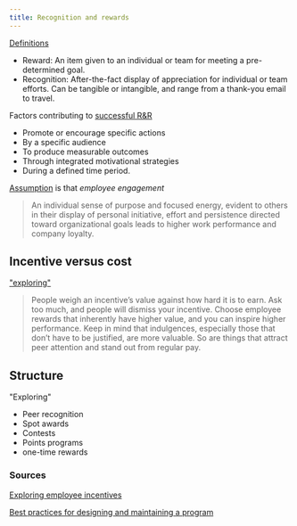 ```yaml
---
title: Recognition and rewards
---
```

[Definitions](https://www.bhengagement.com/employee-rewards-recognition/)

- Reward: An item given to an individual or team for meeting a pre-determined goal.
- Recognition: After-the-fact display of appreciation for individual or team efforts. Can be tangible or intangible, and range from a thank-you email to travel.

Factors contributing to [successful R&R](https://www.bhengagement.com/employee-rewards-recognition/)

- Promote or encourage specific actions
- By a specific audience
- To produce measurable outcomes
- Through integrated motivational strategies
- During a defined time period.

[Assumption](https://www.bhengagement.com/employee-rewards-recognition/) is that *employee engagement*
> An individual sense of purpose and focused energy, evident to others in their display of personal initiative, effort and persistence directed toward organizational goals
leads to higher work performance and company loyalty.

## Incentive versus cost

["exploring"](https://www.bhengagement.com/employee-rewards-recognition/)
> People weigh an incentive’s value against how hard it is to earn. Ask too much, and people will dismiss your incentive. Choose employee rewards that inherently have higher value, and you can inspire higher performance. Keep in mind that indulgences, especially those that don’t have to be justified, are more valuable. So are things that attract peer attention and stand out from regular pay.

## Structure

"Exploring"

- Peer recognition
- Spot awards
- Contests
- Points programs
- one-time rewards

### Sources

[Exploring employee incentives](https://www.bhengagement.com/employee-rewards-recognition/)

[Best practices for designing and maintaining a program](http://hrweb.mit.edu/rewards/best-practices/designing-and-maintaining-program)